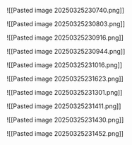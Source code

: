 ![[Pasted image 20250325230740.png]]

![[Pasted image 20250325230803.png]]

![[Pasted image 20250325230916.png]]

![[Pasted image 20250325230944.png]]

![[Pasted image 20250325231016.png]]

![[Pasted image 20250325231623.png]]

![[Pasted image 20250325231301.png]]

![[Pasted image 20250325231411.png]]

![[Pasted image 20250325231430.png]]

![[Pasted image 20250325231452.png]]

